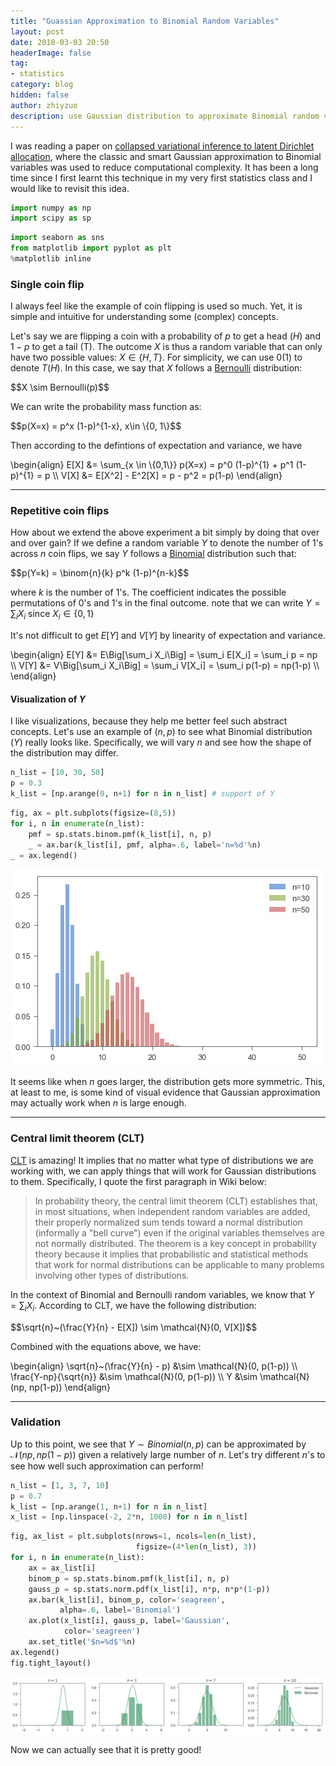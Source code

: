 ```yaml
---
title: "Guassian Approximation to Binomial Random Variables"
layout: post
date: 2018-03-03 20:50
headerImage: false
tag:
- statistics
category: blog
hidden: false
author: zhiyzuo
description: use Gaussian distribution to approximate Binomial random variables
---
```


I was reading a paper on [collapsed variational inference to latent Dirichlet allocation](https://dl.acm.org/citation.cfm?id=2976626), where the classic and smart Gaussian approximation to Binomial variables was used to reduce computational complexity. It has been a long time since I first learnt this technique in my very first statistics class and I would like to revisit this idea.


<div class="breaker"></div>


```python
import numpy as np
import scipy as sp
```

```python
import seaborn as sns
from matplotlib import pyplot as plt
%matplotlib inline
```

<div class="breaker"></div>

### Single coin flip

I always feel like the example of coin flipping is used so much. Yet, it is simple and intuitive for understanding some (complex) concepts.

Let's say we are flipping a coin with a probability of $p$ to get a head ($H$) and $1-p$ to get a tail (T). The outcome $X$ is thus a random variable that can only have two possible values: $X \in \{H, T\}$. For simplicity, we can use $0$($1$) to denote $T$($H$). In this case, we say that $X$ follows a [Bernoulli](https://en.wikipedia.org/wiki/Bernoulli_distribution) distribution:
<div>
$$X \sim Bernoulli(p)$$
</div>

We can write the probability mass function as: 
<div>
$$p(X=x) = p^x (1-p)^{1-x}, x\in \{0, 1\}$$
</div>

Then according to the defintions of expectation and variance, we have

<div>
\begin{align}
E[X] &= \sum_{x \in \{0,1\}} p(X=x) = p^0 (1-p)^{1} +  p^1 (1-p)^{1} = p \\
V[X] &= E[X^2] - E^2[X] = p - p^2 = p(1-p)
\end{align}
</div>

---

### Repetitive coin flips

How about we extend the above experiment a bit simply by doing that over and over gain? If we define a random variable $Y$ to denote the number of $1$'s across $n$ coin flips, we say $Y$ follows a [Binomial](https://en.wikipedia.org/wiki/Binomial_distribution) distribution such that:

<div>
$$p(Y=k) = \binom{n}{k} p^k (1-p)^{n-k}$$
</div>

where $k$ is the number of $1$'s. The coefficient indicates the possible permutations of $0$'s and $1$'s in the final outcome. note that we can write $Y = \sum_i X_i$ since $X_i \in \{0,1\}$

It's not difficult to get $E[Y]$ and $V[Y]$ by linearity of expectation and variance.

<div>
\begin{align}
E[Y] &= E\Big[\sum_i X_i\Big] = \sum_i E[X_i] = \sum_i p = np \\
V[Y] &= V\Big[\sum_i X_i\Big] = \sum_i V[X_i] = \sum_i p(1-p) = np(1-p) \\
\end{align}
</div>

#### Visualization of $Y$

I like visualizations, because they help me better feel such abstract concepts. Let's use an example of $(n, p)$ to see what Binomial distribution ($Y$) really looks like. Specifically, we will vary $n$ and see how the shape of the distribution may differ.


```python
n_list = [10, 30, 50]
p = 0.3
k_list = [np.arange(0, n+1) for n in n_list] # support of Y
```


```python
fig, ax = plt.subplots(figsize=(8,5))
for i, n in enumerate(n_list):
    pmf = sp.stats.binom.pmf(k_list[i], n, p)
    _ = ax.bar(k_list[i], pmf, alpha=.6, label='n=%d'%n)
_ = ax.legend()
```


![png](/assets/images/Guassian-Approximation-Binomial/output_19_0.png)


It seems like when $n$ goes larger, the distribution gets more symmetric. This, at least to me, is some kind of visual evidence that Gaussian approximation may actually work when $n$ is large enough.

---

### Central limit theorem (CLT)

[CLT](https://en.wikipedia.org/wiki/Central_limit_theorem) is amazing! It implies that no matter what type of distributions we are working with, we can apply things that will work for Gaussian distributions to them. Specifically, I quote the first paragraph in Wiki below:

> In probability theory, the central limit theorem (CLT) establishes that, in most situations, when independent random variables are added, their properly normalized sum tends toward a normal distribution (informally a "bell curve") even if the original variables themselves are not normally distributed. The theorem is a key concept in probability theory because it implies that probabilistic and statistical methods that work for normal distributions can be applicable to many problems involving other types of distributions.

In the context of Binomial and Bernoulli random variables, we know that $Y = \sum_i X_i$. According to CLT, we have the following distribution:

<div>
    $$\sqrt{n}~(\frac{Y}{n} - E[X]) \sim \mathcal{N}(0, V[X])$$
</div>

Combined with the equations above, we have:

<div>
    \begin{align}
    \sqrt{n}~(\frac{Y}{n} - p) &\sim \mathcal{N}(0, p(1-p)) \\
    \frac{Y-np}{\sqrt{n}} &\sim \mathcal{N}(0, p(1-p)) \\
    Y &\sim \mathcal{N}(np, np(1-p))
    \end{align}
</div>

---

### Validation

Up to this point, we see that $Y \sim Binomial(n, p)$ can be approximated by $\mathcal{N}(np, np(1-p))$ given a relatively large number of $n$. Let's try different $n$'s to see how well such approximation can perform!


```python
n_list = [1, 3, 7, 10]
p = 0.7
k_list = [np.arange(1, n+1) for n in n_list]
x_list = [np.linspace(-2, 2*n, 1000) for n in n_list]
```


```python
fig, ax_list = plt.subplots(nrows=1, ncols=len(n_list), 
                            figsize=(4*len(n_list), 3))
for i, n in enumerate(n_list):
    ax = ax_list[i]
    binom_p = sp.stats.binom.pmf(k_list[i], n, p)
    gauss_p = sp.stats.norm.pdf(x_list[i], n*p, n*p*(1-p))
    ax.bar(k_list[i], binom_p, color='seagreen',
           alpha=.6, label='Binomial')
    ax.plot(x_list[i], gauss_p, label='Gaussian', 
            color='seagreen')
    ax.set_title('$n=%d$'%n)
ax.legend()
fig.tight_layout()
```


![png](/assets/images/Guassian-Approximation-Binomial/output_29_0.png)


Now we can actually see that it is pretty good!
